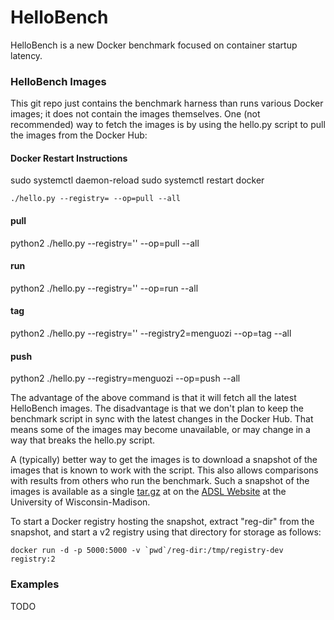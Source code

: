 # HelloBench

HelloBench is a new Docker benchmark focused on container startup latency.

### HelloBench Images

This git repo just contains the benchmark harness than runs various Docker images; it does not contain the images themselves.  One (not recommended) way to fetch the images is by using the hello.py script to pull the images from the Docker Hub:

#### Docker Restart Instructions
sudo systemctl daemon-reload
sudo systemctl restart docker

```./hello.py --registry= --op=pull --all```
#### pull
python2 ./hello.py --registry='' --op=pull --all
#### run
python2 ./hello.py --registry='' --op=run --all
#### tag
python2 ./hello.py --registry='' --registry2=menguozi --op=tag --all
#### push
python2 ./hello.py --registry=menguozi --op=push --all


The advantage of the above command is that it will fetch all the latest HelloBench images.  The disadvantage is that we don't plan to keep the benchmark script in sync with the latest changes in the Docker Hub.  That means some of the images may become unavailable, or may change in a way that breaks the hello.py script.

A (typically) better way to get the images is to download a snapshot of the images that is known to work with the script.  This also allows comparisons with results from others who run the benchmark.  Such a snapshot of the images is available as a single [tar.gz](http://research.cs.wisc.edu/adsl/Software/hello-bench/reg-dir.tar.gz) at on the [ADSL Website](http://research.cs.wisc.edu/adsl/Software/hello-bench/) at the University of Wisconsin-Madison.

To start a Docker registry hosting the snapshot, extract "reg-dir" from the snapshot, and start a v2 registry using that directory for storage as follows:

```docker run -d -p 5000:5000 -v `pwd`/reg-dir:/tmp/registry-dev registry:2```

### Examples

TODO
